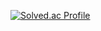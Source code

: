 [![Solved.ac Profile](http://mazassumnida.wtf/api/v2/generate_badge?boj=goshk1995)](https://solved.ac/goshk1995/)
